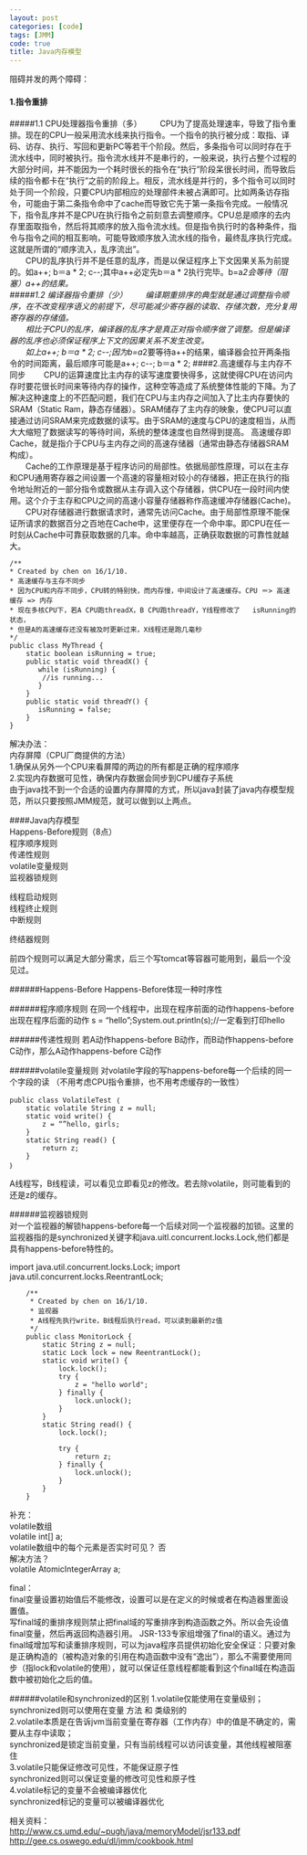 ```yaml
---
layout: post
categories: [code]
tags: [JMM]
code: true
title: Java内存模型
---
```



阻碍并发的两个障碍：    
#### 1.指令重排
#####1.1 CPU处理器指令重排（多）
&emsp;&emsp;CPU为了提高处理速率，导致了指令重排。现在的CPU一般采用流水线来执行指令。一个指令的执行被分成：取指、译码、访存、执行、写回和更新PC等若干个阶段。然后，多条指令可以同时存在于流水线中，同时被执行。指令流水线并不是串行的，一般来说，执行占整个过程的大部分时间，并不能因为一个耗时很长的指令在“执行”阶段呆很长时间，而导致后续的指令都卡在“执行”之前的阶段上。相反，流水线是并行的，多个指令可以同时处于同一个阶段，只要CPU内部相应的处理部件未被占满即可。比如两条访存指令，可能由于第二条指令命中了cache而导致它先于第一条指令完成。一般情况下，指令乱序并不是CPU在执行指令之前刻意去调整顺序。CPU总是顺序的去内存里面取指令，然后将其顺序的放入指令流水线。但是指令执行时的各种条件，指令与指令之间的相互影响，可能导致顺序放入流水线的指令，最终乱序执行完成。这就是所谓的“顺序流入，乱序流出”。  
&emsp;&emsp;CPU的乱序执行并不是任意的乱序，而是以保证程序上下文因果关系为前提的。如a++; b＝a * 2; c--;其中a++必定先b＝a * 2执行完毕。b=a*2会等待（阻塞）a++的结果。   
#####1.2 编译器指令重排（少）
&emsp;&emsp;编译期重排序的典型就是通过调整指令顺序，在不改变程序语义的前提下，尽可能减少寄存器的读取、存储次数，充分复用寄存器的存储值。  
&emsp;&emsp;相比于CPU的乱序，编译器的乱序才是真正对指令顺序做了调整。但是编译器的乱序也必须保证程序上下文的因果关系不发生改变。  
&emsp;&emsp;如上a++; b＝a * 2; c--;因为b=a*2要等待a++的结果，编译器会拉开两条指令的时间距离，最后顺序可能是a++; c--; b＝a * 2; 
####2.高速缓存与主内存不同步
&emsp;&emsp;CPU的运算速度比主内存的读写速度要快得多，这就使得CPU在访问内存时要花很长时间来等待内存的操作，这种空等造成了系统整体性能的下降。为了解决这种速度上的不匹配问题，我们在CPU与主内存之间加入了比主内存要快的SRAM（Static Ram，静态存储器）。SRAM储存了主内存的映象，使CPU可以直接通过访问SRAM来完成数据的读写。由于SRAM的速度与CPU的速度相当，从而大大缩短了数据读写的等待时间，系统的整体速度也自然得到提高。 高速缓存即Cache，就是指介于CPU与主内存之间的高速存储器（通常由静态存储器SRAM构成）。  
&emsp;&emsp;Cache的工作原理是基于程序访问的局部性。依据局部性原理，可以在主存和CPU通用寄存器之间设置一个高速的容量相对较小的存储器，把正在执行的指令地址附近的一部分指令或数据从主存调入这个存储器，供CPU在一段时间内使用。这个介于主存和CPU之间的高速小容量存储器称作高速缓冲存储器(Cache)。  
&emsp;&emsp;CPU对存储器进行数据请求时，通常先访问Cache。由于局部性原理不能保证所请求的数据百分之百地在Cache中，这里便存在一个命中率。即CPU在任一时刻从Cache中可靠获取数据的几率。命中率越高，正确获取数据的可靠性就越大。  


    /**
    * Created by chen on 16/1/10.
    * 高速缓存与主存不同步
    * 因为CPU和内存不同步，CPU转的特别快，而内存慢，中间设计了高速缓存。CPU ＝> 高速缓存 => 内存
    * 现在多核CPU下，若A CPU跑threadX，B CPU跑threadY，Y线程修改了   isRunning的状态，
    * 但是A的高速缓存还没有被及时更新过来，X线程还是跑几毫秒
    */           
    public class MyThread {
        static boolean isRunning = true;  
        public static void threadX() {
           while (isRunning) {
            //is running...
           }
        }
        public static void threadY() {
           isRunning = false;
        }
    }  


解决办法：   
内存屏障（CPU厂商提供的方法）   
1.确保从另外一个CPU来看屏障的两边的所有都是正确的程序顺序   
2.实现内存数据可见性，确保内存数据会同步到CPU缓存子系统  
由于java找不到一个合适的设置内存屏障的方式，所以java封装了java内存模型规范，所以只要按照JMM规范，就可以做到以上两点。


####Java内存模型  
Happens-Before规则（8点）  
程序顺序规则  
传递性规则  
volatile变量规则  
监视器锁规则  
   
线程启动规则   
线程终止规则   
中断规则   

终结器规则  

前四个规则可以满足大部分需求，后三个写tomcat等容器可能用到，最后一个没见过。   


######Happens-Before
Happens-Before体现一种时序性

######程序顺序规则
在同一个线程中，出现在程序前面的动作happens-before出现在程序后面的动作
s = “hello”;System.out.println(s);//一定看到打印hello

######传递性规则
若A动作happens-before B动作，而B动作happens-before C动作，那么A动作happens-before C动作

######volatile变量规则
对volatile字段的写happens-before每一个后续的同一个字段的读
（不用考虑CPU指令重排，也不用考虑缓存的一致性）

    public class VolatileTest ｛
        static volatile String z = null;
        static void write() {
            z = “”hello, girls;
        }
        static String read() {
            return z;
        }
    ｝
    
A线程写，B线程读，可以看见立即看见z的修改。若去除volatile，则可能看到的还是z的缓存。  

######监视器锁规则  
对一个监视器的解锁happens-before每一个后续对同一个监视器的加锁。这里的监视器指的是synchronized关键字和java.uitl.concurrent.locks.Lock,他们都是具有happens-before特性的。  


import java.util.concurrent.locks.Lock;
import java.util.concurrent.locks.ReentrantLock;

        /**
         * Created by chen on 16/1/10.
         * 监视器
         * A线程先执行write，B线程后执行read，可以读到最新的z值
         */
        public class MonitorLock {
            static String z = null;
            static Lock lock = new ReentrantLock();
            static void write() {
                lock.lock();
                try {
                    z = "hello world";
                } finally {
                    lock.unlock();
                }
            }
            static String read() {
                lock.lock();

                try {
                    return z;
                } finally {
                    lock.unlock();
                }
            }
        }


补充：  
volatile数组  
volatile int[] a;  
volatile数组中的每个元素是否实时可见？ 否  
解决方法？  
volatile AtomicIntegerArray a;  


final：  
final变量设置初始值后不能修改，设置可以是在定义的时候或者在构造器里面设置值。   
写final域的重排序规则禁止把final域的写重排序到构造函数之外。所以会先设值final变量，然后再返回构造器引用。
JSR-133专家组增强了final的语义。通过为final域增加写和读重排序规则，可以为java程序员提供初始化安全保证：只要对象是正确构造的（被构造对象的引用在构造函数中没有“逸出”），那么不需要使用同步（指lock和volatile的使用），就可以保证任意线程都能看到这个final域在构造函数中被初始化之后的值。  

######volatile和synchronized的区别
1.volatile仅能使用在变量级别；  
synchronized则可以使用在变量 方法 和 类级别的  
2.volatile本质是在告诉jvm当前变量在寄存器（工作内存）中的值是不确定的，需要从主存中读取；  
synchronized是锁定当前变量，只有当前线程可以访问该变量，其他线程被阻塞住  
3.volatile只能保证修改可见性，不能保证原子性  
synchronized则可以保证变量的修改可见性和原子性  
4.volatile标记的变量不会被编译器优化  
synchronized标记的变量可以被编译器优化  

相关资料：  
http://www.cs.umd.edu/~pugh/java/memoryModel/jsr133.pdf  
http://gee.cs.oswego.edu/dl/jmm/cookbook.html
    